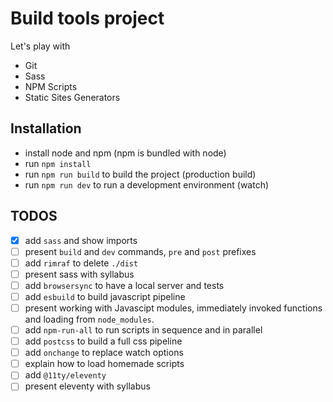 # Build tools project

Let's play with

- Git
- Sass
- NPM Scripts
- Static Sites Generators

## Installation

- install node and npm (npm is bundled with node)
- run `npm install`
- run `npm run build` to build the project (production build)
- run `npm run dev` to run a development environment (watch)

## TODOS

- [x] add `sass` and show imports
- [ ] present `build` and `dev` commands, `pre` and `post` prefixes
- [ ] add `rimraf` to delete `./dist`
- [ ] present sass with syllabus
- [ ] add `browsersync` to have a local server and tests
- [ ] add `esbuild` to build javascript pipeline
- [ ] present working with Javascipt modules, immediately invoked functions and loading from `node_modules`.
- [ ] add `npm-run-all` to run scripts in sequence and in parallel
- [ ] add `postcss` to build a full css pipeline 
- [ ] add `onchange` to replace watch options
- [ ] explain how to load homemade scripts
- [ ] add `@11ty/eleventy`
- [ ] present eleventy with syllabus